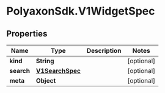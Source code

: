 # PolyaxonSdk.V1WidgetSpec

## Properties
Name | Type | Description | Notes
------------ | ------------- | ------------- | -------------
**kind** | **String** |  | [optional] 
**search** | [**V1SearchSpec**](V1SearchSpec.md) |  | [optional] 
**meta** | **Object** |  | [optional] 


